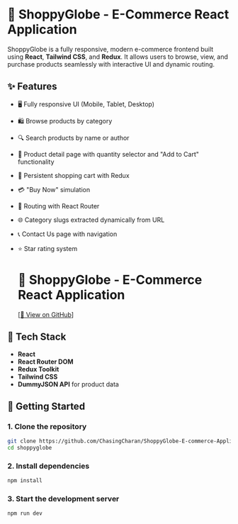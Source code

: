 # 🛒 ShoppyGlobe - E-Commerce React Application

ShoppyGlobe is a fully responsive, modern e-commerce frontend built using **React**, **Tailwind CSS**, and **Redux**. It allows users to browse, view, and purchase products seamlessly with interactive UI and dynamic routing.

## ✨ Features

- 🖥️ Fully responsive UI (Mobile, Tablet, Desktop)
- 🛍️ Browse products by category
- 🔍 Search products by name or author
- 📄 Product detail page with quantity selector and "Add to Cart" functionality
- 🛒 Persistent shopping cart with Redux
- 💳 "Buy Now" simulation
- 🔗 Routing with React Router
- 🌐 Category slugs extracted dynamically from URL
- 📞 Contact Us page with navigation
- ⭐ Star rating system

  # 🛒 ShoppyGlobe - E-Commerce React Application

  [[🔗 View on GitHub](https://github.com/ChasingCharan/ShoppyGlobe-E-commerce-Application.git)]


## 🧰 Tech Stack

- **React**
- **React Router DOM**
- **Redux Toolkit**
- **Tailwind CSS**
- **DummyJSON API** for product data

## 🚀 Getting Started

### 1. Clone the repository

```bash
git clone https://github.com/ChasingCharan/ShoppyGlobe-E-commerce-Application.git
cd shoppyglobe
```

### 2. Install dependencies
```bash
npm install
```

### 3. Start the development server
```bash
npm run dev
```
